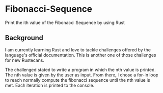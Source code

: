 # Fibonacci-Sequence
Print the ith value of the Fibonacci Sequence by using Rust

## Background

I am currently learning Rust and love to tackle challenges offered by the language's official documentation. This is another one of those challenges for new Rustecans.

The challenged stated to write a program in which the nth value is printed. The nth value is given by the user as input. From there, I chose a for-in loop to reach normally compute the fibonacci sequence until the nth value is met. Each iteration is printed to the console.
